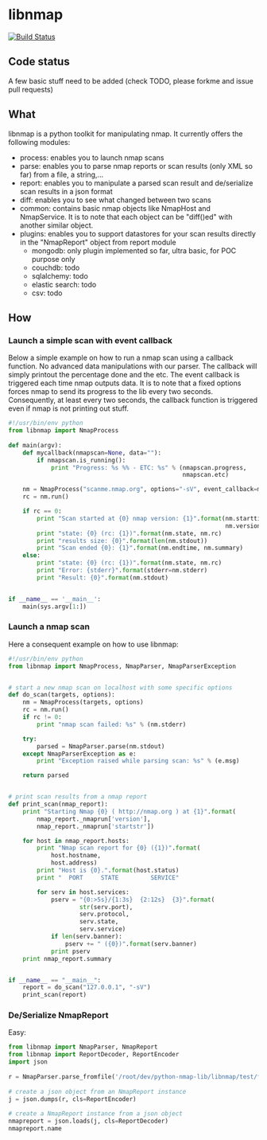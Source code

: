# libnmap

[![Build Status](https://travis-ci.org/savon-noir/python-nmap-lib.png)](https://travis-ci.org/savon-noir/python-nmap-lib)

## Code status
A few basic stuff need to be added (check TODO, please forkme and issue pull
requests)

## What

libnmap is a python toolkit for manipulating nmap. It currently offers the following modules:
- process: enables you to launch nmap scans
- parse: enables you to parse nmap reports or scan results (only XML so far) from a file, a string,...
- report: enables you to manipulate a parsed scan result and de/serialize scan results in a json format
- diff: enables you to see what changed between two scans
- common: contains basic nmap objects like NmapHost and NmapService. It is to note that each object can be "diff()ed" with another similar object.
- plugins: enables you to support datastores for your scan results directly in the "NmapReport" object from report module
    - mongodb: only plugin implemented so far, ultra basic, for POC purpose only
    - couchdb: todo
    - sqlalchemy: todo
    - elastic search: todo
    - csv: todo

## How

### Launch a simple scan with event callback
Below a simple example on how to run a nmap scan using a callback function.
No advanced data manipulations with our parser. The callback will simply
printout the percentage done and the etc. The event callback is triggered
each time nmap outputs data. It is to note that a fixed options forces
nmap to send its progress to the lib every two seconds. Consequently, at least
every two seconds, the callback function is triggered even if nmap is not
printing out stuff.

```python
#!/usr/bin/env python
from libnmap import NmapProcess
        
def main(argv):
    def mycallback(nmapscan=None, data=""):
        if nmapscan.is_running():
            print "Progress: %s %% - ETC: %s" % (nmapscan.progress,
                                                 nmapscan.etc)

    nm = NmapProcess("scanme.nmap.org", options="-sV", event_callback=mycallback)
    rc = nm.run()

    if rc == 0:
        print "Scan started at {0} nmap version: {1}".format(nm.starttime,
                                                             nm.version)
        print "state: {0} (rc: {1})".format(nm.state, nm.rc)
        print "results size: {0}".format(len(nm.stdout))
        print "Scan ended {0}: {1}".format(nm.endtime, nm.summary)
    else:
        print "state: {0} (rc: {1})".format(nm.state, nm.rc)
        print "Error: {stderr}".format(stderr=nm.stderr)
        print "Result: {0}".format(nm.stdout)


if __name__ == '__main__':
    main(sys.argv[1:])
```

### Launch a nmap scan
Here a consequent example on how to use libnmap:
```python
#!/usr/bin/env python
from libnmap import NmapProcess, NmapParser, NmapParserException


# start a new nmap scan on localhost with some specific options
def do_scan(targets, options):
    nm = NmapProcess(targets, options)
    rc = nm.run()
    if rc != 0:
        print "nmap scan failed: %s" % (nm.stderr)

    try:
        parsed = NmapParser.parse(nm.stdout)
    except NmapParserException as e:
        print "Exception raised while parsing scan: %s" % (e.msg)

    return parsed


# print scan results from a nmap report
def print_scan(nmap_report):
    print "Starting Nmap {0} ( http://nmap.org ) at {1}".format(
        nmap_report._nmaprun['version'],
        nmap_report._nmaprun['startstr'])

    for host in nmap_report.hosts:
        print "Nmap scan report for {0} ({1})".format(
            host.hostname,
            host.address)
        print "Host is {0}.".format(host.status)
        print "  PORT     STATE         SERVICE"

        for serv in host.services:
            pserv = "{0:>5s}/{1:3s}  {2:12s}  {3}".format(
                    str(serv.port),
                    serv.protocol,
                    serv.state,
                    serv.service)
            if len(serv.banner):
                pserv += " ({0})".format(serv.banner)
            print pserv
    print nmap_report.summary


if __name__ == "__main__":
    report = do_scan("127.0.0.1", "-sV")
    print_scan(report)
```

### De/Serialize NmapReport
Easy:
```python
from libnmap import NmapParser, NmapReport
from libnmap import ReportDecoder, ReportEncoder
import json
 
r = NmapParser.parse_fromfile('/root/dev/python-nmap-lib/libnmap/test/files/1_hosts.xml')
 
# create a json object from an NmapReport instance
j = json.dumps(r, cls=ReportEncoder)
  
# create a NmapReport instance from a json object
nmapreport = json.loads(j, cls=ReportDecoder)
nmapreport.name
```
